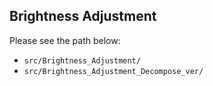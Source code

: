 ## Brightness Adjustment

Please see the path below:
- `src/Brightness_Adjustment/`
- `src/Brightness_Adjustment_Decompose_ver/`